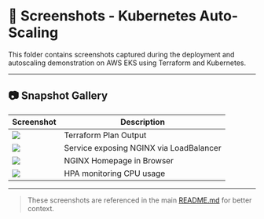# 📸 Screenshots - Kubernetes Auto-Scaling

This folder contains screenshots captured during the deployment and autoscaling demonstration on AWS EKS using Terraform and Kubernetes.

---

## 📷 Snapshot Gallery

| Screenshot | Description |
|------------|-------------|
| ![](screenshot/terraform-plan.png) | Terraform Plan Output |
| ![](screenshot/kubectl-get-svc.png) | Service exposing NGINX via LoadBalancer |
| ![](screenshot/nginx-webpage.png) | NGINX Homepage in Browser |
| ![](screenshot/kubectl-get-hpa.png) | HPA monitoring CPU usage |

---

> These screenshots are referenced in the main [README.md](../README.md) for better context.
